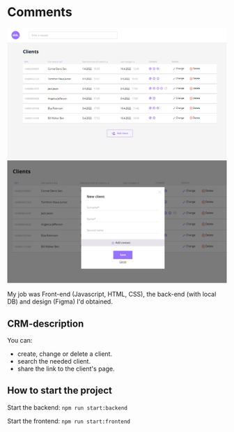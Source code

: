 # Comments
![](https://github.com/anoetzel/crm/raw/main/crm.bmp)
![](https://github.com/anoetzel/crm/raw/main/crm2.bmp)

My job was Front-end (Javascript, HTML, CSS), the back-end (with local DB) and design (Figma) I'd obtained.
## CRM-description
You can:
- create, change or delete a client.
- search the needed client.
- share the link to the client's page.

## How to start the project
Start the backend: `npm run start:backend`

Start the frontend: `npm run start:frontend`
